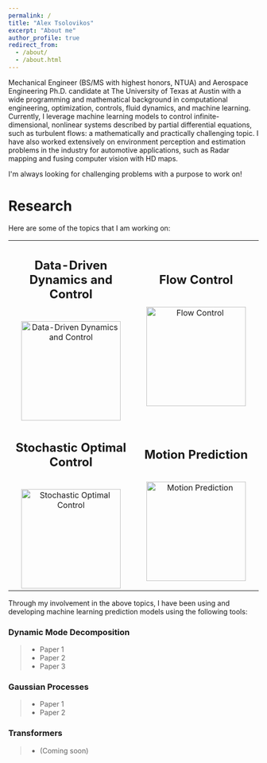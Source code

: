 ```yaml
---
permalink: /
title: "Alex Tsolovikos"
excerpt: "About me"
author_profile: true
redirect_from: 
  - /about/
  - /about.html
---
```


Mechanical Engineer (BS/MS with highest honors, NTUA) and Aerospace Engineering Ph.D. candidate at The University of Texas at Austin with a wide programming and mathematical background in computational engineering, optimization, controls, fluid dynamics, and machine learning. Currently, I leverage machine learning models to control infinite-dimensional, nonlinear systems described by partial differential equations, such as turbulent flows: a mathematically and practically challenging topic. I have also worked extensively on environment perception and estimation problems in the industry for automotive applications, such as Radar mapping and fusing computer vision with HD maps.

I'm always looking for challenging problems with a purpose to work on!


# Research

Here are some of the topics that I am working on:

<table style="margin-left: auto; margin-right: auto; border: 0px solid black;">
<tbody>
<tr>
<td style="width: 350px; text-align: center; border: 0px solid black;">
<h2>Data-Driven Dynamics and Control</h2>
<br /><img src="https://alextsolovikos.github.io/docs/deep_gp_koopman_example.png" alt="Data-Driven Dynamics and Control" height="200"/></td>
<td style="width: 350px; text-align: center;">
<h2>Flow Control</h2>
<br /><img src="https://alextsolovikos.github.io/docs/multiple_lsms_dns_overview.png" alt="Flow Control" height="200"/></td>
</tr>
<tr>
<td style="width: 350px; text-align: center;">
<h2>Stochastic Optimal Control</h2>
<br /><img src="https://alextsolovikos.github.io/docs/greedy_covariance_2d.png" alt="Stochastic Optimal Control" height="200"/></td>
<td style="width: 350px; text-align: center;">
<h2>Motion Prediction</h2>
<br /><img src="https://alextsolovikos.github.io/docs/transformer-example-prediction.png" alt="Motion Prediction" height="200"/></td>
</tr>
</tbody>
</table>


Through my involvement in the above topics, I have been using and developing machine learning prediction models using the following tools:

### Dynamic Mode Decomposition
> - Paper 1
> - Paper 2
> - Paper 3

### Gaussian Processes
> - Paper 1
> - Paper 2

### Transformers
> - (Coming soon)




